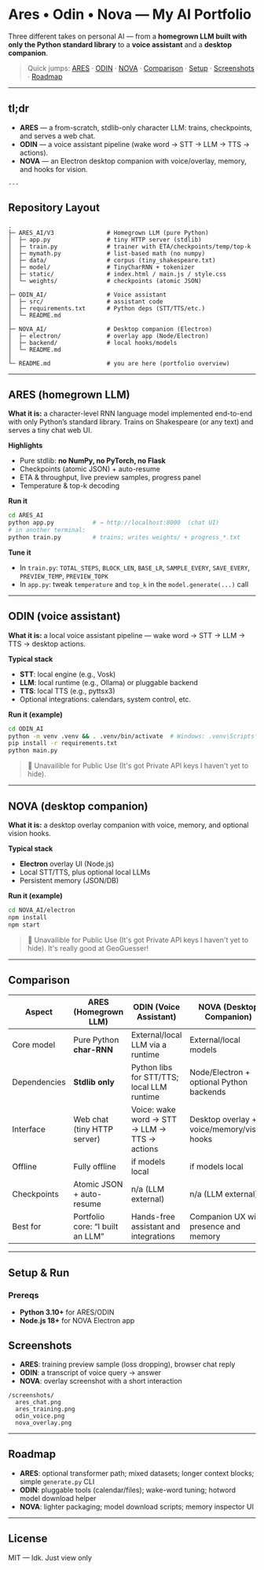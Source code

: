 # Ares • Odin • Nova — My AI Portfolio

Three different takes on personal AI — from a **homegrown LLM built with only the Python standard library** to a **voice assistant** and a **desktop companion**.

> Quick jumps: [ARES](#ares-homegrown-llm) · [ODIN](#odin-voice-assistant) · [NOVA](#nova-desktop-companion) · [Comparison](#comparison) · [Setup](#setup--run) · [Screenshots](#screenshots) · [Roadmap](#roadmap)

---
## tl;dr

- **ARES** — a from-scratch, stdlib-only character LLM: trains, checkpoints, and serves a web chat.  
- **ODIN** — a voice assistant pipeline (wake word → STT → LLM → TTS → actions).  
- **NOVA** — an Electron desktop companion with voice/overlay, memory, and hooks for vision.
```
---
```
## Repository Layout
 
```
.
├─ ARES_AI/V3               # Homegrown LLM (pure Python)
│  ├─ app.py                # tiny HTTP server (stdlib)
│  ├─ train.py              # trainer with ETA/checkpoints/temp/top-k
│  ├─ mymath.py             # list-based math (no numpy)
│  ├─ data/                 # corpus (tiny_shakespeare.txt)
│  ├─ model/                # TinyCharRNN + tokenizer
│  ├─ static/               # index.html / main.js / style.css
│  └─ weights/              # checkpoints (atomic JSON)
│
├─ ODIN_AI/                 # Voice assistant
│  ├─ src/                  # assistant code
│  ├─ requirements.txt      # Python deps (STT/TTS/etc.)
│  └─ README.md
│
├─ NOVA_AI/                 # Desktop companion (Electron)
│  ├─ electron/             # overlay app (Node/Electron)
│  ├─ backend/              # local hooks/models
│  └─ README.md
│
└─ README.md                # you are here (portfolio overview)

```

---

## ARES (homegrown LLM)

**What it is:** a character-level RNN language model implemented end-to-end with only Python’s standard library. Trains on Shakespeare (or any text) and serves a tiny chat web UI.

**Highlights**
- Pure stdlib: **no NumPy, no PyTorch, no Flask**
- Checkpoints (atomic JSON) + auto-resume
- ETA & throughput, live preview samples, progress panel
- Temperature & top-k decoding

**Run it**
```bash
cd ARES_AI
python app.py           # → http://localhost:8000  (chat UI)
# in another terminal:
python train.py         # trains; writes weights/ + progress_*.txt
````

**Tune it**

* In `train.py`: `TOTAL_STEPS`, `BLOCK_LEN`, `BASE_LR`, `SAMPLE_EVERY`, `SAVE_EVERY`,
  `PREVIEW_TEMP`, `PREVIEW_TOPK`
* In `app.py`: tweak `temperature` and `top_k` in the `model.generate(...)` call

---

## ODIN (voice assistant)

**What it is:** a local voice assistant pipeline — wake word → STT → LLM → TTS → desktop actions.

**Typical stack**

* **STT**: local engine (e.g., Vosk)
* **LLM**: local runtime (e.g., Ollama) or pluggable backend
* **TTS**: local TTS (e.g., pyttsx3)
* Optional integrations: calendars, system control, etc.

**Run it (example)**

```bash
cd ODIN_AI
python -m venv .venv && . .venv/bin/activate  # Windows: .venv\Scripts\activate
pip install -r requirements.txt
python main.py
```

> 🔐 Unavailible for Public Use (It's got Private API keys I haven't yet to hide).

---

## NOVA (desktop companion)

**What it is:** a desktop overlay companion with voice, memory, and optional vision hooks.

**Typical stack**

* **Electron** overlay UI (Node.js)
* Local STT/TTS, plus optional local LLMs
* Persistent memory (JSON/DB)

**Run it (example)**

```bash
cd NOVA_AI/electron
npm install
npm start
```

> 🔐 Unavailible for Public Use (It's got Private API keys I haven't yet to hide).
> It's really good at GeoGuesser!

---

## Comparison

| Aspect       | **ARES** (Homegrown LLM)         | **ODIN** (Voice Assistant)                   | **NOVA** (Desktop Companion)                |
| ------------ | -------------------------------- | -------------------------------------------- | ------------------------------------------- |
| Core model   | Pure Python **char-RNN**         | External/local LLM via a runtime             | External/local models                       |
| Dependencies | **Stdlib only**                  | Python libs for STT/TTS; local LLM runtime   | Node/Electron + optional Python backends    |
| Interface    | Web chat (tiny HTTP server)      | Voice: wake word → STT → LLM → TTS → actions | Desktop overlay + voice/memory/vision hooks |
| Offline      | Fully offline                    | if models local                              | if models local                             |
| Checkpoints  | Atomic JSON + auto-resume        | n/a (LLM external)                           | n/a (LLM external)                          |
| Best for     | Portfolio core: “I built an LLM” | Hands-free assistant and integrations        | Companion UX with presence and memory       |

---

## Setup & Run

### Prereqs

* **Python 3.10+** for ARES/ODIN
* **Node.js 18+** for NOVA Electron app

## Screenshots

* **ARES**: training preview sample (loss dropping), browser chat reply
* **ODIN**: a transcript of voice query → answer
* **NOVA**: overlay screenshot with a short interaction

```
/screenshots/
  ares_chat.png
  ares_training.png
  odin_voice.png
  nova_overlay.png
```

---

## Roadmap

* **ARES**: optional transformer path; mixed datasets; longer context blocks; simple `generate.py` CLI
* **ODIN**: pluggable tools (calendar/files); wake-word tuning; hotword model download helper
* **NOVA**: lighter packaging; model download scripts; memory inspector UI

---

## License

MIT — Idk. Just view only
 
